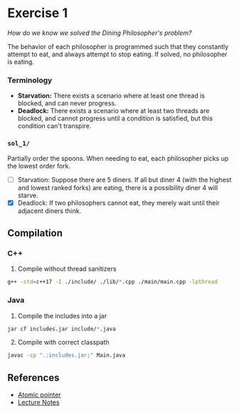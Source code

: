 # Exercise 1
_How do we know we solved the Dining Philosopher's problem?_ 

The behavior of each
philosopher is programmed such that they constantly attempt to eat, and always
attempt to stop eating. If solved, no philosopher is eating. 

### Terminology
* __Starvation:__ There exists a scenario where at least one thread is blocked,
and can never progress. 
* __Deadlock:__ There exists a scenario where at least two threads are blocked, 
and cannot progress until a condition is satisfied, but this condition
can't transpire. 

### `sol_1/`
Partially order the spoons. When needing to eat, each philosopher picks up 
the lowest order fork. 
- [ ] Starvation: Suppose there are 5 diners. If all but diner 4 (with the
highest and lowest ranked forks) are eating, there is a possibility diner
4 will starve. 
- [x] Deadlock: If two philosophers cannot eat, they merely wait until their
adjacent diners think.

## Compilation
### C++
1. Compile without thread sanitizers
```bash
g++ -std=c++17 -I ./include/ ./lib/*.cpp ./main/main.cpp -lpthread
```
### Java
1. Compile the includes into a jar
```bash
jar cf includes.jar include/*.java
```
2. Compile with correct classpath
```bash
javac -cp ".:includes.jar;" Main.java
```


## References
* [Atomic pointer](https://stackoverflow.com/questions/26787086/atomic-pointers-in-c-and-passing-objects-between-threads)
* [Lecture Notes](http://web.eecs.utk.edu/~mbeck/classes/cs560/560/notes/Dphil/lecture.html)
